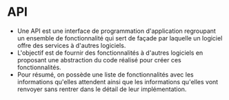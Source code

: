 
# API

- Une API est une interface de programmation d'application regroupant un ensemble de fonctionnalité qui sert de façade 
par laquelle un logiciel offre des services à d'autres logiciels. 
- L'objectif est de fournir des fonctionnalités à d'autres logiciels en proposant une abstraction du code réalisé pour créer ces fonctionnalités.
- Pour résumé, on possède une liste de fonctionnalités avec les informations qu'elles attendent ainsi que les informations qu'elles
vont renvoyer sans rentrer dans le détail de leur implémentation.

